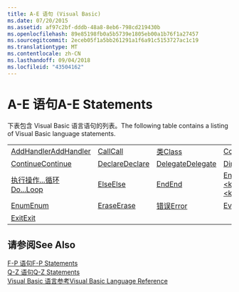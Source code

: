 ```yaml
---
title: A-E 语句 (Visual Basic)
ms.date: 07/20/2015
ms.assetid: af97c2bf-dddb-48a8-8eb6-798cd219430b
ms.openlocfilehash: 89e85198fb0a5b5739e1805eb00a1b76f1a27457
ms.sourcegitcommit: 2eceb05f1a5bb261291a1f6a91c5153727ac1c19
ms.translationtype: MT
ms.contentlocale: zh-CN
ms.lasthandoff: 09/04/2018
ms.locfileid: "43504162"
---
```

# <a name="a-e-statements"></a><span data-ttu-id="84800-102">A-E 语句</span><span class="sxs-lookup"><span data-stu-id="84800-102">A-E Statements</span></span>
<span data-ttu-id="84800-103">下表包含 Visual Basic 语言语句的列表。</span><span class="sxs-lookup"><span data-stu-id="84800-103">The following table contains a listing of Visual Basic language statements.</span></span>  
  
|||||  
|---|---|---|---|  
|[<span data-ttu-id="84800-104">AddHandler</span><span class="sxs-lookup"><span data-stu-id="84800-104">AddHandler</span></span>](../../../visual-basic/language-reference/statements/addhandler-statement.md)|[<span data-ttu-id="84800-105">Call</span><span class="sxs-lookup"><span data-stu-id="84800-105">Call</span></span>](../../../visual-basic/language-reference/statements/call-statement.md)|[<span data-ttu-id="84800-106">类</span><span class="sxs-lookup"><span data-stu-id="84800-106">Class</span></span>](../../../visual-basic/language-reference/statements/class-statement.md)|[<span data-ttu-id="84800-107">Const</span><span class="sxs-lookup"><span data-stu-id="84800-107">Const</span></span>](../../../visual-basic/language-reference/statements/const-statement.md)|  
|[<span data-ttu-id="84800-108">Continue</span><span class="sxs-lookup"><span data-stu-id="84800-108">Continue</span></span>](../../../visual-basic/language-reference/statements/continue-statement.md)|[<span data-ttu-id="84800-109">Declare</span><span class="sxs-lookup"><span data-stu-id="84800-109">Declare</span></span>](../../../visual-basic/language-reference/statements/declare-statement.md)|[<span data-ttu-id="84800-110">Delegate</span><span class="sxs-lookup"><span data-stu-id="84800-110">Delegate</span></span>](../../../visual-basic/language-reference/statements/delegate-statement.md)|[<span data-ttu-id="84800-111">Dim</span><span class="sxs-lookup"><span data-stu-id="84800-111">Dim</span></span>](../../../visual-basic/language-reference/statements/dim-statement.md)|  
|[<span data-ttu-id="84800-112">执行操作...循环</span><span class="sxs-lookup"><span data-stu-id="84800-112">Do...Loop</span></span>](../../../visual-basic/language-reference/statements/do-loop-statement.md)|[<span data-ttu-id="84800-113">Else</span><span class="sxs-lookup"><span data-stu-id="84800-113">Else</span></span>](../../../visual-basic/language-reference/statements/else-statement.md)|[<span data-ttu-id="84800-114">End</span><span class="sxs-lookup"><span data-stu-id="84800-114">End</span></span>](../../../visual-basic/language-reference/statements/end-statement.md)|[<span data-ttu-id="84800-115">End \<keyword></span><span class="sxs-lookup"><span data-stu-id="84800-115">End \<keyword></span></span>](../../../visual-basic/language-reference/statements/end-keyword-statement.md)|  
|[<span data-ttu-id="84800-116">Enum</span><span class="sxs-lookup"><span data-stu-id="84800-116">Enum</span></span>](../../../visual-basic/language-reference/statements/enum-statement.md)|[<span data-ttu-id="84800-117">Erase</span><span class="sxs-lookup"><span data-stu-id="84800-117">Erase</span></span>](../../../visual-basic/language-reference/statements/erase-statement.md)|[<span data-ttu-id="84800-118">错误</span><span class="sxs-lookup"><span data-stu-id="84800-118">Error</span></span>](../../../visual-basic/language-reference/statements/error-statement.md)|[<span data-ttu-id="84800-119">Event</span><span class="sxs-lookup"><span data-stu-id="84800-119">Event</span></span>](../../../visual-basic/language-reference/statements/event-statement.md)|  
|[<span data-ttu-id="84800-120">Exit</span><span class="sxs-lookup"><span data-stu-id="84800-120">Exit</span></span>](../../../visual-basic/language-reference/statements/exit-statement.md)||||  
  
## <a name="see-also"></a><span data-ttu-id="84800-121">请参阅</span><span class="sxs-lookup"><span data-stu-id="84800-121">See Also</span></span>  
 [<span data-ttu-id="84800-122">F-P 语句</span><span class="sxs-lookup"><span data-stu-id="84800-122">F-P Statements</span></span>](../../../visual-basic/language-reference/statements/f-p-statements.md)  
 [<span data-ttu-id="84800-123">Q-Z 语句</span><span class="sxs-lookup"><span data-stu-id="84800-123">Q-Z Statements</span></span>](../../../visual-basic/language-reference/statements/q-z-statements.md)  
 [<span data-ttu-id="84800-124">Visual Basic 语言参考</span><span class="sxs-lookup"><span data-stu-id="84800-124">Visual Basic Language Reference</span></span>](../../../visual-basic/language-reference/index.md)

